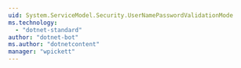 ```yaml
---
uid: System.ServiceModel.Security.UserNamePasswordValidationMode
ms.technology: 
  - "dotnet-standard"
author: "dotnet-bot"
ms.author: "dotnetcontent"
manager: "wpickett"
---
```

